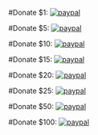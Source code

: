 
#Donate $1:
[![paypal](https://www.paypalobjects.com/en_US/i/btn/btn_paynowCC_LG.gif)](https://www.paypal.com/cgi-bin/webscr?cmd=_s-xclick&hosted_button_id=QKUJCCTFV636N)

#Donate $5:
[![paypal](https://www.paypalobjects.com/en_US/i/btn/btn_paynowCC_LG.gif)](https://www.paypal.com/cgi-bin/webscr?cmd=_s-xclick&hosted_button_id=2679Y7MKG6PYW)

#Donate $10:
[![paypal](https://www.paypalobjects.com/en_US/i/btn/btn_paynowCC_LG.gif)](https://www.paypal.com/cgi-bin/webscr?cmd=_s-xclick&hosted_button_id=AJ7FX6C8WTFRL)


#Donate $15:
[![paypal](https://www.paypalobjects.com/en_US/i/btn/btn_paynowCC_LG.gif)](https://www.paypal.com/cgi-bin/webscr?cmd=_s-xclick&hosted_button_id=G6UBC74DU5SFA)


#Donate $20:
[![paypal](https://www.paypalobjects.com/en_US/i/btn/btn_paynowCC_LG.gif)](https://www.paypal.com/cgi-bin/webscr?cmd=_s-xclick&hosted_button_id=MJ36RUL2L4GRS)


#Donate $25:
[![paypal](https://www.paypalobjects.com/en_US/i/btn/btn_paynowCC_LG.gif)](https://www.paypal.com/cgi-bin/webscr?cmd=_s-xclick&hosted_button_id=UCK3C4VMDD79W)

#Donate $50:
[![paypal](https://www.paypalobjects.com/en_US/i/btn/btn_paynowCC_LG.gif)](https://www.paypal.com/cgi-bin/webscr?cmd=_s-xclick&hosted_button_id=YSFK3L9G53SSC)

#Donate $100:
[![paypal](https://www.paypalobjects.com/en_US/i/btn/btn_paynowCC_LG.gif)](https://www.paypal.com/cgi-bin/webscr?cmd=_s-xclick&hosted_button_id=RWCT5PC945USC)

